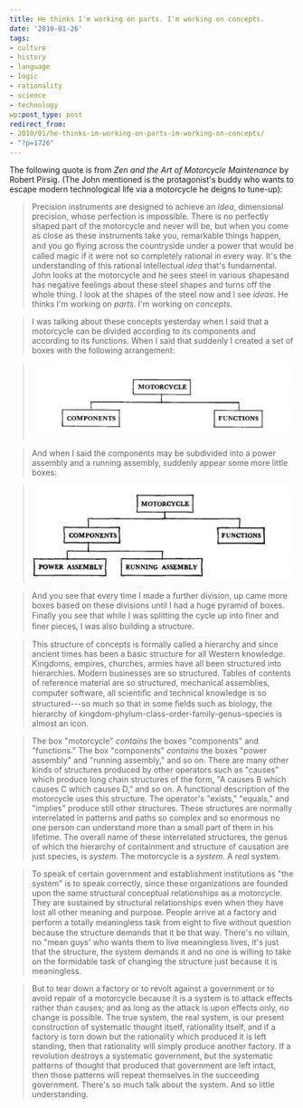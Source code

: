 ```yaml
---
title: He thinks I'm working on parts. I'm working on concepts.
date: '2010-01-26'
tags:
- culture
- history
- language
- logic
- rationality
- science
- technology
wp:post_type: post
redirect_from:
- 2010/01/he-thinks-im-working-on-parts-im-working-on-concepts/
- "?p=1726"
---
```


The following quote is from _Zen and the Art of Motorcycle Maintenance_ by Robert Pirsig. (The John mentioned is the protagonist's buddy who wants to escape modern technological life via a motorcycle he deigns to tune-up):

> Precision instruments are designed to achieve an _idea_, dimensional precision, whose perfection is impossible. There is no perfectly shaped part of the motorcycle and never will be, but when you come as close as these instruments take you, remarkable things happen, and you go ﬂying across the countryside under a power that would be called magic if it were not so completely rational in every way. It's the understanding of this rational intellectual _idea_ that's fundamental. John looks at the motorcycle and he sees steel in various shapesand has negative feelings about these steel shapes and turns off the whole thing. I look at the shapes of the steel now and I see _ideas_. He thinks I'm working on _parts_. I'm working on _concepts_.

>

> I was talking about these concepts yesterday when I said that a motorcycle can be divided according to its components and according to its functions. When I said that suddenly I created a set of boxes with the following arrangement:

>

> ![](2010-01-26-He-thinks-Im-working-on-parts-Im-working-on-concepts/zen-more-500x144.png "zen-more")

> And when I said the components may be subdivided into a power assembly and a running assembly, suddenly appear some more little boxes:

>

>

> ![](2010-01-26-He-thinks-Im-working-on-parts-Im-working-on-concepts/zen-500x183.png "zen")

>

> And you see that every time I made a further division, up came more boxes based on these divisions until I had a huge pyramid of boxes. Finally you see that while I was splitting the cycle up into ﬁner and ﬁner pieces, I was also building a structure.

>

> This structure of concepts is formally called a hierarchy and since ancient times has been a basic structure for all Western knowledge. Kingdoms, empires, churches, armies have all been structured into hierarchies. Modern businesses are so structured. Tables of contents of reference material are so structured, mechanical assemblies, computer software, all scientiﬁc and technical knowledge is so structured---so much so that in some ﬁelds such as biology, the hierarchy of kingdom-phylum-class-order-family-genus-species is almost an icon.

>

> The box "motorcycle" _contains_ the boxes "components" and "functions." The box "components" _contains_ the boxes "power assembly" and "running assembly," and so on. There are many other kinds of structures produced by other operators such as "causes" which produce long chain structures of the form, "A causes B which causes C which causes D," and so on. A functional description of the motorcycle uses this structure. The operator's "exists," "equals," and "implies" produce still other structures. These structures are normally interrelated in patterns and paths so complex and so enormous no one person can understand more than a small part of them in his lifetime. The overall name of these interrelated structures, the genus of which the hierarchy of containment and structure of causation are just species, is _system_. The motorcycle is a _system_. A _real_ system.

>

> To speak of certain government and establishment institutions as "the system" is to speak correctly, since these organizations are founded upon the same structural conceptual relationships as a motorcycle. They are sustained by structural relationships even when they have lost all other meaning and purpose. People arrive at a factory and perform a totally meaningless task from eight to ﬁve without question because the structure demands that it be that way. There's no villain, no "mean guys' who wants them to live meaningless lives, it's just that the structure, the system demands it and no one is willing to take on the formidable task of changing the structure just because it is meaningless.

>

> But to tear down a factory or to revolt against a government or to avoid repair of a motorcycle because it is a system is to attack effects rather than causes; and as long as the attack is upon effects only, no change is possible. The true system, the real system, is our present construction of systematic thought itself, rationality itself, and if a factory is torn down but the rationality which produced it is left standing, then that rationality will simply produce another factory. If a revolution destroys a systematic government, but the systematic patterns of thought that produced that government are left intact, then those patterns will repeat themselves in the succeeding government. There's so much talk about the system. And so little understanding.
